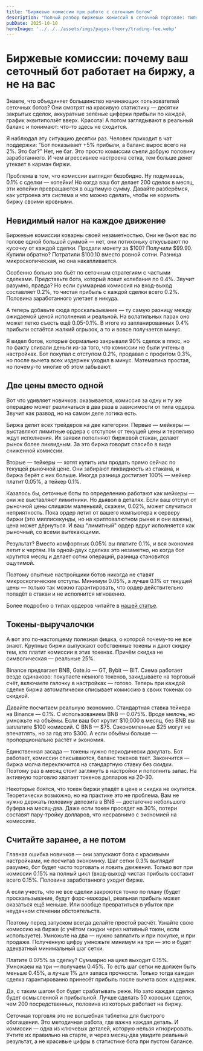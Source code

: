 ```yaml
---
title: "Биржевые комиссии при работе с сеточным ботом"
description: "Полный разбор биржевых комиссий в сеточной торговле: типы сборов, влияние на доходность, использование нативных токенов бирж, расчёт минимального шага сетки с примерами."
pubDate: 2025-10-10
heroImage: '../../../assets/imgs/pages-theory/trading-fee.webp'
---
```


<!-- [0%/0, 0%, 69%] turgenev=0 -->
<!-- https://turgenev.ashmanov.com/?t=s11fa188ba868f4352c8da3d1a9aad788 -->

# Биржевые комиссии: почему ваш сеточный бот работает на биржу, а не на вас

Знаете, что объединяет большинство начинающих пользователей сеточных ботов? Они смотрят на красивую статистику — десятки закрытых сделок, аккуратные зелёные циферки прибыли по каждой, график эквитиползёт вверх. Красота! А потом заглядывают в реальный баланс и понимают: что-то здесь не сходится.

Я наблюдал эту ситуацию десятки раз. Человек приходит в чат поддержки: "Бот показывает +5% прибыли, а баланс вырос всего на 2%. Это баг?" Нет, не баг. Это просто комиссии съели добрую половину заработанного. И чем агрессивнее настроена сетка, тем больше денег утекает в карман биржи.

Проблема в том, что комиссии выглядят безобидно. Ну подумаешь, 0.1% с сделки — копейки! Но когда ваш бот делает 200 сделок в месяц, эти копейки превращаются в ощутимую сумму. Давайте разберёмся, как устроена эта система и что можно сделать, чтобы не кормить биржу своими кровными.

## Невидимый налог на каждое движение

Биржевые комиссии коварны своей незаметностью. Они не бьют вас по голове одной большой суммой — нет, они потихоньку откусывают по кусочку от каждой сделки. Продали монету за $100? Получили $99.90. Купили обратно? Потратили $100.10 вместо ровной сотни. Разница микроскопическая, но она накапливается.

Особенно больно это бьёт по сеточным стратегиям с частыми сделками. Представьте бота, который ловит колебания по 0.4%. Звучит разумно, правда? Но если суммарная комиссия на вход-выход составляет 0.2%, то чистая прибыль с каждой сделки всего 0.2%. Половина заработанного улетает в никуда.

А теперь добавьте сюда проскальзывание — ту самую разницу между ожидаемой ценой исполнения и реальной. На волатильных парах оно может легко съесть ещё 0.05-0.1%. В итоге из запланированных 0.4% прибыли остаётся жалкий огрызок, а то и вовсе получается минус.

Я видел ботов, которые формально закрывали 90% сделок в плюс, но по факту сливали деньги из-за того, что комиссии не были учтены в настройках. Бот покупал с отступом 0.2%, продавал с профитом 0.3%, но после вычета всех издержек уходил в минус. Математика простая, но почему-то многие об этом забывают.

## Две цены вместо одной

Вот что удивляет новичков: оказывается, комиссия за одну и ту же операцию может различаться в два раза в зависимости от типа ордера. Звучит как развод, но на самом деле логика есть.

Биржа делит всех трейдеров на две категории. Первые — мейкеры — выставляют лимитные ордера с отступом от текущей цены и терпеливо ждут исполнения. Их заявки пополняют биржевой стакан, делают рынок более ликвидным. За это биржа говорит спасибо в виде сниженной комиссии.

Вторые — тейкеры — хотят купить или продать прямо сейчас по текущей рыночной цене. Они забирают ликвидность из стакана, и биржа берёт с них больше. Иногда разница достигает 100% — мейкер платит 0.05%, а тейкер 0.1%.

Казалось бы, сеточные боты по определению работают как мейкеры — они же выставляют лимитники. Но дьявол в деталях. Если ваш отступ от рыночной цены слишком маленький, скажем, 0.02%, может случиться неприятность. Пока ордер летит от вашего компьютера к серверу биржи (это миллисекунды, но на криптовалютном рынке и они важны), цена может дёрнуться. И ваш "лимитный" ордер вдруг исполняется как рыночный, со всеми вытекающими.

Результат? Вместо комфортных 0.05% вы платите 0.1%, и вся экономия летит к чертям. На одной-двух сделках это незаметно, но когда бот крутится месяц и делает сотни операций, разница становится ощутимой.

Поэтому опытные настройщики ботов никогда не ставят микроскопические отступы. Минимум 0.05%, а лучше 0.1% от текущей цены — только так можно гарантировать, что ордер действительно попадёт в стакан и не исполнится мгновенно.

Более подробно о типах ордеров читайте в [нашей статье](/blog/theory/types-of-orders/).

## Токены-выручалочки

А вот это по-настоящему полезная фишка, о которой почему-то не все знают. Крупные биржи выпускают собственные токены и дают скидку тем, кто платит комиссии в этих токенах. Причём скидка не символическая — реальные 25%.

Binance предлагает BNB, Gate.io — GT, Bybit — BIT. Схема работает везде одинаково: покупаете немного токенов, закидываете на торговый счёт, включаете галочку в настройках — готово. Теперь при каждой сделке биржа автоматически списывает комиссию в своих токенах со скидкой.

Давайте посчитаем реальную экономию. Стандартная ставка тейкера на Binance — 0.1%. С использованием BNB — 0.075%. Вроде мелочь, но умножьте на объёмы. Если ваш бот крутит $10,000 в месяц, без BNB вы заплатите $100 комиссий. С BNB — $75. Сэкономленные $25 могут не впечатлять, но за год это $300. А если объёмы больше — пропорционально растёт и экономия.

Единственная засада — токены нужно периодически докупать. Бот работает, комиссии списываются, баланс токенов тает. Закончится — биржа молча переключится на стандартную ставку без скидки. Поэтому раз в месяц стоит заглянуть в настройки и пополнить запас. На активную торговлю хватает токенов долларов на 20-30.

Некоторые боятся, что токен биржи упадёт в цене и скидка не окупится. Теоретически возможно, но на практике это не проблема. Вам не нужно держать половину депозита в BNB — достаточно небольшого буфера на месяц-два. Даже если токен просядет на 30%, потери составят пару-тройку долларов, что несравнимо с экономией на комиссиях.

## Считайте заранее, а не потом

Главная ошибка новичков — они запускают бота с красивыми настройками, не посчитав экономику. Шаг сетки 0.3% выглядит разумно, бот будет часто торговать и ловить движения. Только вот при комиссии 0.15% на полный цикл (вход-выход) чистая прибыль составит всего 0.15%. Половина заработанного уходит бирже.

А если учесть, что не все сделки закроются точно по плану (будет проскальзывание, будут форс-мажоры), реальная прибыль может оказаться ещё меньше. Или вообще превратиться в убыток при неудачном стечении обстоятельств.

Поэтому перед запуском всегда делайте простой расчёт. Узнайте свою комиссию на бирже (с учётом скидки через нативный токен, если используете). Умножьте на два — нужно заплатить и при покупке, и при продаже. Полученную цифру умножьте минимум на три — это и будет адекватный минимальный шаг сетки.

Платите 0.075% за сделку? Суммарно на цикл выходит 0.15%. Умножаем на три — получаем 0.45%. То есть шаг сетки не должен быть меньше 0.45%, а лучше 1% для запаса прочности. Только тогда каждая сделка гарантированно принесёт прибыль после вычета всех издержек.

Да, с таким шагом бот будет срабатывать реже. Но зато каждая сделка будет осмысленной и прибыльной. Лучше сделать 50 хороших сделок, чем 200 посредственных, половина из которых работает на биржу.

Сеточная торговля это не волшебная таблетка для быстрого обогащения. Это методичная работа, где важна каждая деталь. И комиссии — одна из ключевых деталей, которую нельзя игнорировать. Учтите их правильно на старте, и через месяц-два увидите реальный результат, а не красивые цифры в статистике бота при пустом балансе.
